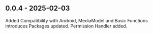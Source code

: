 ## 0.0.4 - 2025-02-03

Added Compatibility with Android, MediaModel and Basic Functions introduces
Packages updated. 
Permission Handler added.